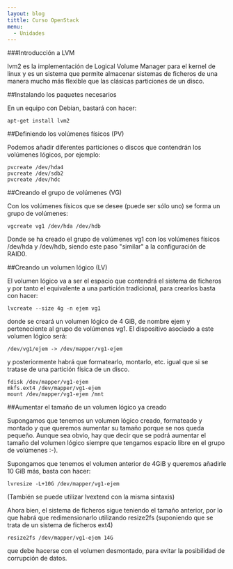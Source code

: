 ```yaml
---
layout: blog
tittle: Curso OpenStack
menu:
  - Unidades
---
```


###Introducción a LVM

lvm2 es la implementación de Logical Volume Manager para el kernel de linux y es un sistema que permite almacenar sistemas de ficheros de una manera mucho más flexible que las clásicas particiones de un disco.

##Instalando los paquetes necesarios

En un equipo con Debian, bastará con hacer:

	apt-get install lvm2

##Definiendo los volúmenes físicos (PV)

Podemos añadir diferentes particiones o discos que contendrán los volúmenes lógicos, por ejemplo:

	pvcreate /dev/hda4
	pvcreate /dev/sdb2
	pvcreate /dev/hdc

##Creando el grupo de volúmenes (VG)

Con los volúmenes físicos que se desee (puede ser sólo uno) se forma un grupo de volúmenes:

	vgcreate vg1 /dev/hda /dev/hdb

Donde se ha creado el grupo de volúmenes vg1 con los volúmenes físicos /dev/hda y /dev/hdb, siendo este paso "similar" a la configuración de RAID0.

##Creando un volumen lógico (LV)

El volumen lógico va a ser el espacio que contendrá el sistema de ficheros y por tanto el equivalente a una partición tradicional, para crearlos basta con hacer:

	lvcreate --size 4g -n ejem vg1

donde se creará un volumen lógico de 4 GiB, de nombre ejem y perteneciente al grupo de volúmenes vg1. El dispositivo asociado a este volumen lógico será:

	/dev/vg1/ejem -> /dev/mapper/vg1-ejem

y posteriormente habrá que formatearlo, montarlo, etc. igual que si se tratase de una partición física de un disco.

	fdisk /dev/mapper/vg1-ejem
	mkfs.ext4 /dev/mapper/vg1-ejem
	mount /dev/mapper/vg1-ejem /mnt


##Aumentar el tamaño de un volumen lógico ya creado

Supongamos que tenemos un volumen lógico creado, formateado y montado y que queremos aumentar su tamaño porque se nos queda pequeño. Aunque sea obvio, hay que decir que se podrá aumentar el tamaño del volumen lógico siempre que tengamos espacio libre en el grupo de volúmenes :-).

Supongamos que tenemos el volumen anterior de 4GiB y queremos añadirle 10 GiB más, basta con hacer:

	lvresize -L+10G /dev/mapper/vg1-ejem

(También se puede utilizar lvextend con la misma sintaxis)

Ahora bien, el sistema de ficheros sigue teniendo el tamaño anterior, por lo que habrá que redimensionarlo utilizando resize2fs (suponiendo que se trata de un sistema de ficheros ext4)

	resize2fs /dev/mapper/vg1-ejem 14G

que debe hacerse con el volumen desmontado, para evitar la posibilidad de corrupción de datos.